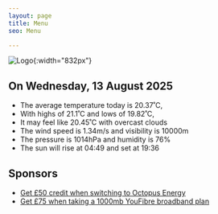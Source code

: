 ```yaml
---
layout: page
title: Menu
seo: Menu

---
```


![Logo](/images/logo.jpg){:width="832px"}

<!-- weather_marker starts -->
## On Wednesday, 13 August 2025

- The average temperature today is 20.37˚C,
- With highs of 21.1˚C and lows of 19.82˚C,
- It may feel like 20.45˚C with overcast clouds
- The wind speed is 1.34m/s and visibility is 10000m
- The pressure is 1014hPa and humidity is 76%
- The sun will rise at 04:49 and set at 19:36

<!-- weather_marker ends -->

## Sponsors

- [Get £50 credit when switching to Octopus Energy](https://bit.ly/3oD1nnS)
- [Get £75 when taking a 1000mb YouFibre broadband plan](https://aklam.io/91zWhU?)
